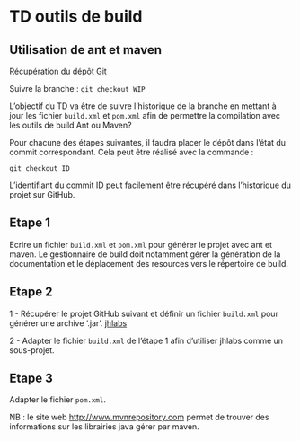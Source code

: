 # TD outils de build

## Utilisation de ant et maven

Récupération du dépôt [Git](https://github.com/czanni/TestProject.git)

Suivre la branche :
	`git checkout WIP`

L’objectif du TD va être de suivre l’historique de la branche
en mettant à jour les fichier `build.xml` et `pom.xml`
afin de permettre la compilation avec les outils de build Ant ou Maven?

Pour chacune des étapes suivantes, il faudra placer le dépôt dans l’état
du commit correspondant. Cela peut être réalisé avec la commande :

	git checkout ID

L’identifiant du commit ID peut facilement être récupéré dans l’historique du projet 
sur GitHub.

## Etape 1  

Ecrire un fichier `build.xml` et `pom.xml` pour générer le projet avec ant et maven.
Le gestionnaire de build doit notamment gérer la génération de la documentation
et le déplacement des resources vers le répertoire de build.

## Etape 2

1 - Récupérer le projet GitHub suivant et définir un fichier `build.xml` pour générer une archive ‘.jar’.
	[jhlabs](https://github.com/axet/jhlabs)
	
2 - Adapter le fichier `build.xml` de l’étape 1 afin d’utiliser jhlabs comme un sous-projet.

## Etape 3

Adapter le fichier `pom.xml`.

NB : le site web http://www.mvnrepository.com permet de trouver des informations
sur les librairies java gérer par maven. 
